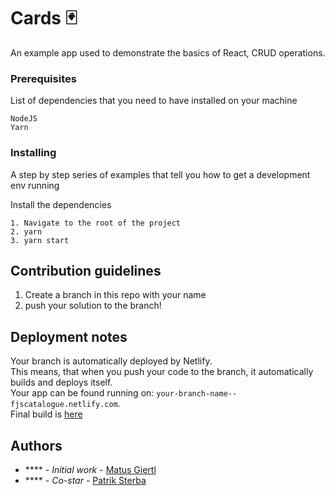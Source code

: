 # Cards 🃏

An example app used to demonstrate the basics of React, CRUD operations.

### Prerequisites

List of dependencies that you need to have installed on your machine

```
NodeJS
Yarn
```

### Installing

A step by step series of examples that tell you how to get a development env running

Install the dependencies

```
1. Navigate to the root of the project
2. yarn
3. yarn start
```

## Contribution guidelines

1. Create a branch in this repo with your name
2. push your solution to the branch!

## Deployment notes

Your branch is automatically deployed by Netlify.  
This means, that when you push your code to the branch, it automatically builds and deploys itself.  
Your app can be found running on: `your-branch-name--fjscatalogue.netlify.com`.  
Final build is [here](https://fjs-cards.netlify.com/)

## Authors

- \*\*\*\* - _Initial work_ - [Matus Giertl](https://github.com/MattGiertl)
- \*\*\*\* - _Co-star_ - [Patrik Sterba](https://github.com/patrikSterbic)

